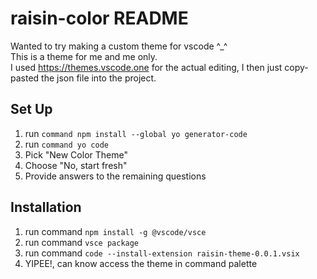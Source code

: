 # raisin-color README
Wanted to try making a custom theme for vscode ^_^ <br>
This is a theme for me and me only. <br> 
I used https://themes.vscode.one for the actual editing, I then just copy-pasted the json file into the project.<br>

## Set Up
1. run `command npm install --global yo generator-code`
2. run `command yo code`
3. Pick "New Color Theme"
4. Choose "No, start fresh"
5. Provide answers to the remaining questions

## Installation
1. run command `npm install -g @vscode/vsce`
2. run command `vsce package`
3. run command `code --install-extension raisin-theme-0.0.1.vsix`
4. YIPEE!, can know access the theme in command palette 
